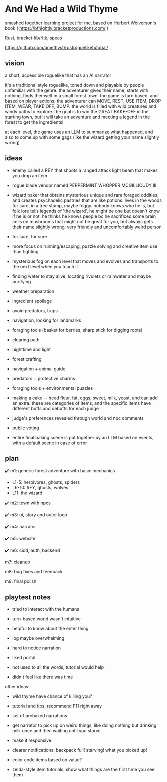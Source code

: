 # And We Had a Wild Thyme

smashed together learning project for me, based on Herbert Wolverson's book ( https://bfnightly.bracketproductions.com/ )

Rust, bracket-lib/rltk, specs

https://github.com/amethyst/rustrogueliketutorial/

## vision

a short, accessible roguelike that has an AI narrator

it's a traditional style roguelike, toned down and playable by people unfamiliar with the genre. the adventurer gives their name, starts with nothing, finds themself in a small forest town. the game is turn based, and based on player actions. the adventurer can MOVE, REST, USE ITEM, DROP ITEM, WEAR, TAKE OFF, BUMP. the world is filled with wild creatures and windy paths to explore. the goal is to win the GREAT BAKE-OFF in the starting town, but it will take an adventure and meeting a legend in the forest to get the ingredients!

at each level, the game uses an LLM to summarize what happened, and also to come up with some gags (like the wizard getting your name slightly wrong)

## ideas

- enemy called a REY that shoots a ranged attack light beam that makes you drop an item
- rogue blade vendor named PEPPERMINT WHOPPER MCGILLICUDY III
- wizard baker that obtains mysterious unique and rare foraged oddities, and creates psychadelic pastries that are like potions. lives in the woods for sure, in a tree stump, maybe foggy. nobody knows who he is, but folk lore tells legends of 'the wizard', he might be one but doesn't know if he is or not. he thinks he knows people bc he sacrificed some brain cells on mushrooms that might not be great for you, but always gets their name slightly wrong. very friendly and uncomfortably weird person
- for sure, for sure
- more focus on running/escaping, puzzle solving and creative item use than fighting

- mysterious fog on each level that moves and evolves and transports to the next level when you touch it
- finding water to stay alive, locating rivulets or rainwater and maybe purifying
- weather preparation
- ingredient spoilage
- avoid predators, traps 
- navigation, looking for landmarks
- foraging tools (basket for berries, sharp stick for digging roots)
- clearing path
- nighttime and light 
- forest crafting
- navigation + animal guide
- predators + protective charms
- foraging tools + environmental puzzles

- making a cake -- need flour, fat, eggs, sweet, milk, yeast, and can add an extra. these are categories of items, and the specific items have different buffs and debuffs for each judge
- judge's preferences revealed through world and npc comments
- public voting
- entire final baking scene is put together by an LLM based on events, with a default scene in case of error

## plan

✔️ m1: generic forest adventure with basic mechanics
- L1-5: herbivores, ghosts, spiders
- L6-10: REY, ghosts, wolves
- L11: the wizard

✔️ m2: town with npcs

✔️ m3: ui, story and outer loop

✔️ m4: narrator

✔️ m5: website

✔️ m6: cicd, auth, backend

  m7: cleanup

  m8: bug fixes and feedback

  m9: final polish

## playtest notes

- tried to interact with the humans
- turn-based world wasn't intuitive
- helpful to know about the enter thing
- log maybe overwhelming
- hard to notice narration

- liked portal
- not used to all the words, tutorial would help 
- didn't feel like there was time

other ideas:
- wild thyme have chance of killing you?
- tutorial and tips, recommend F11 right away
- set of prebaked narrations
- get narrator to pick up on weird things, like doing nothing but drinking milk once and then waiting until you starve

- make it responsive
- clearer notifications: backpack full! starving! what you picked up!
- color code items based on value?
- zelda-style item tutorials, show what things are the first time you see them
